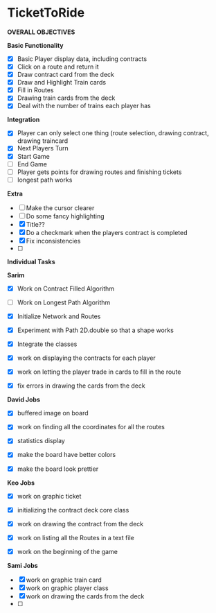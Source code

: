 # TicketToRide

**OVERALL OBJECTIVES**

**Basic Functionality**
- [x]  Basic Player display data, including contracts
- [x]  Click on a route and return it
- [x]  Draw contract card from the deck
- [x]  Draw and Highlight Train cards
- [x]  Fill in Routes
- [x]  Drawing train cards from the deck
- [x]  Deal with the number of trains each player has

**Integration**
- [x] Player can only select one thing (route selection, drawing contract, drawing traincard
- [x] Next Players Turn
- [x] Start Game
- [ ] End Game
- [ ] Player gets points for drawing routes and finishing tickets
- [ ] longest path works

**Extra**
- [ ] Make the cursor clearer
- [ ] Do some fancy highlighting
- [x] Title??
- [x] Do a checkmark when the players contract is completed
- [x] Fix inconsistencies
- [ ] 



**Individual Tasks**

**Sarim**

- [x] Work on Contract Filled Algorithm
- [ ] Work on Longest Path Algorithm
- [x] Initialize Network and Routes
- [x] Experiment with Path 2D.double so that a shape works
- [x] Integrate the classes
- [x] work on displaying the contracts for each player
- [x] work on letting the player trade in cards to fill in the route
- [x] fix errors in drawing the cards from the deck


**David Jobs**

- [x] buffered image on board
- [x] work on finding all the coordinates for all the routes
- [x] statistics display
- [x] make the board have better colors
- [x] make the board look prettier



**Keo Jobs**
- [x] work on graphic ticket
- [x] initializing the contract deck core class
- [x] work on drawing the contract from the deck
- [x] work on listing all the Routes in a text file
- [x] work on the beginning of the game




**Sami Jobs**
- [x] work on graphic train card
- [x] work on graphic player class
- [x] work on drawing the cards from the deck
- [ ] 



